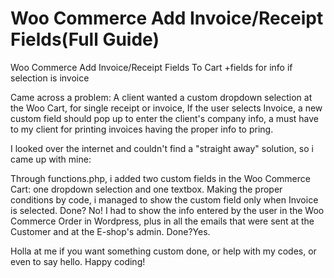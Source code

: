 # Woo Commerce Add Invoice/Receipt Fields(Full Guide)
Woo Commerce Add Invoice/Receipt Fields To Cart +fields for info if selection is invoice

Came across a problem:
A client wanted a custom dropdown selection at the Woo Cart, for single receipt or invoice, 
If the user selects Invoice, a new custom field should pop up to enter the client's company info,
a must have to my client for printing invoices having the proper info to pring.

I looked over the internet and couldn't find a "straight away" solution, so i came up with mine:

Through functions.php, i added two custom fields in the Woo Commerce Cart: one dropdown 
selection and one textbox. Making the proper conditions by code, i managed to show the custom field 
only when Invoice is selected. 
Done? No!
I had to show the info entered by the user in the Woo Commerce Order in Wordpress,
plus in all the emails that were sent at the Customer and at the E-shop's admin.
Done?Yes.

Holla at me if you want something custom done, or help with my codes, or even to say hello.
Happy coding!
